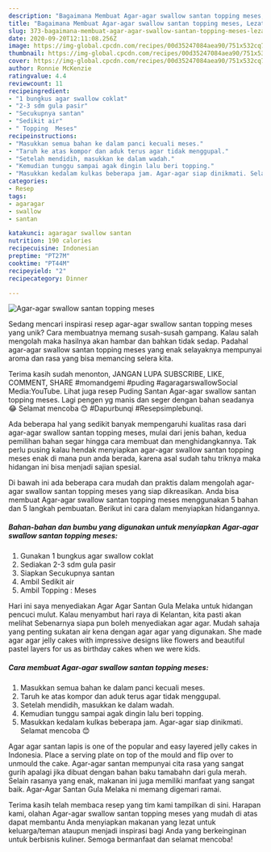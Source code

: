 ```yaml
---
description: "Bagaimana Membuat Agar-agar swallow santan topping meses, Lezat"
title: "Bagaimana Membuat Agar-agar swallow santan topping meses, Lezat"
slug: 373-bagaimana-membuat-agar-agar-swallow-santan-topping-meses-lezat
date: 2020-09-20T12:11:08.256Z
image: https://img-global.cpcdn.com/recipes/00d35247084aea90/751x532cq70/agar-agar-swallow-santan-topping-meses-foto-resep-utama.jpg
thumbnail: https://img-global.cpcdn.com/recipes/00d35247084aea90/751x532cq70/agar-agar-swallow-santan-topping-meses-foto-resep-utama.jpg
cover: https://img-global.cpcdn.com/recipes/00d35247084aea90/751x532cq70/agar-agar-swallow-santan-topping-meses-foto-resep-utama.jpg
author: Ronnie McKenzie
ratingvalue: 4.4
reviewcount: 11
recipeingredient:
- "1 bungkus agar swallow coklat"
- "2-3 sdm gula pasir"
- "Secukupnya santan"
- "Sedikit air"
- " Topping  Meses"
recipeinstructions:
- "Masukkan semua bahan ke dalam panci kecuali meses."
- "Taruh ke atas kompor dan aduk terus agar tidak menggupal."
- "Setelah mendidih, masukkan ke dalam wadah."
- "Kemudian tunggu sampai agak dingin lalu beri topping."
- "Masukkan kedalam kulkas beberapa jam. Agar-agar siap dinikmati. Selamat mencoba 😊"
categories:
- Resep
tags:
- agaragar
- swallow
- santan

katakunci: agaragar swallow santan 
nutrition: 190 calories
recipecuisine: Indonesian
preptime: "PT27M"
cooktime: "PT44M"
recipeyield: "2"
recipecategory: Dinner

---
```



![Agar-agar swallow santan topping meses](https://img-global.cpcdn.com/recipes/00d35247084aea90/751x532cq70/agar-agar-swallow-santan-topping-meses-foto-resep-utama.jpg)

Sedang mencari inspirasi resep agar-agar swallow santan topping meses yang unik? Cara membuatnya memang susah-susah gampang. Kalau salah mengolah maka hasilnya akan hambar dan bahkan tidak sedap. Padahal agar-agar swallow santan topping meses yang enak selayaknya mempunyai aroma dan rasa yang bisa memancing selera kita.

Terima kasih sudah menonton, JANGAN LUPA SUBSCRIBE, LIKE, COMMENT, SHARE #momandgemi #puding #agaragarswallowSocial Media:YouTube. Lihat juga resep Puding Santan Agar-agar swallow santan topping meses. Lagi pengen yg manis dan seger dengan bahan seadanya 😂 Selamat mencoba 😊 #Dapurbunqi #Resepsimplebunqi.

Ada beberapa hal yang sedikit banyak mempengaruhi kualitas rasa dari agar-agar swallow santan topping meses, mulai dari jenis bahan, kedua pemilihan bahan segar hingga cara membuat dan menghidangkannya. Tak perlu pusing kalau hendak menyiapkan agar-agar swallow santan topping meses enak di mana pun anda berada, karena asal sudah tahu triknya maka hidangan ini bisa menjadi sajian spesial.


Di bawah ini ada beberapa cara mudah dan praktis dalam mengolah agar-agar swallow santan topping meses yang siap dikreasikan. Anda bisa membuat Agar-agar swallow santan topping meses menggunakan 5 bahan dan 5 langkah pembuatan. Berikut ini cara dalam menyiapkan hidangannya.

<!--inarticleads1-->

##### Bahan-bahan dan bumbu yang digunakan untuk menyiapkan Agar-agar swallow santan topping meses:

1. Gunakan 1 bungkus agar swallow coklat
1. Sediakan 2-3 sdm gula pasir
1. Siapkan Secukupnya santan
1. Ambil Sedikit air
1. Ambil  Topping : Meses


Hari ini saya menyediakan Agar Agar Santan Gula Melaka untuk hidangan pencuci mulut. Kalau menyambut hari raya di Kelantan, kita pasti akan melihat Sebenarnya siapa pun boleh menyediakan agar agar. Mudah sahaja yang penting sukatan air kena dengan agar agar yang digunakan. She made agar agar jelly cakes with impressive designs like flowers and beautiful pastel layers for us as birthday cakes when we were kids. 

<!--inarticleads2-->

##### Cara membuat Agar-agar swallow santan topping meses:

1. Masukkan semua bahan ke dalam panci kecuali meses.
1. Taruh ke atas kompor dan aduk terus agar tidak menggupal.
1. Setelah mendidih, masukkan ke dalam wadah.
1. Kemudian tunggu sampai agak dingin lalu beri topping.
1. Masukkan kedalam kulkas beberapa jam. Agar-agar siap dinikmati. Selamat mencoba 😊


Agar agar santan lapis is one of the popular and easy layered jelly cakes in Indonesia. Place a serving plate on top of the mould and flip over to unmould the cake. Agar-agar santan mempunyai cita rasa yang sangat gurih apalagi jika dibuat dengan bahan baku tamabahn dari gula merah. Selain rasanya yang enak, makanan ini juga memiliki manfaat yang sangat baik. Agar-Agar Santan Gula Melaka ni memang digemari ramai. 

Terima kasih telah membaca resep yang tim kami tampilkan di sini. Harapan kami, olahan Agar-agar swallow santan topping meses yang mudah di atas dapat membantu Anda menyiapkan makanan yang lezat untuk keluarga/teman ataupun menjadi inspirasi bagi Anda yang berkeinginan untuk berbisnis kuliner. Semoga bermanfaat dan selamat mencoba!
